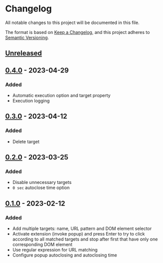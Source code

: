 # Changelog

All notable changes to this project will be documented in this file.

The format is based on [Keep a Changelog](https://keepachangelog.com/en/1.0.0/),
and this project adheres to [Semantic Versioning](https://semver.org/spec/v2.0.0.html).

## [Unreleased]

## [0.4.0] - 2023-04-29

### Added

- Automatic execution option and target property
- Execution logging

## [0.3.0] - 2023-04-12

### Added

- Delete target

## [0.2.0] - 2023-03-25

### Added

- Disable unnecessary targets
- `0 sec` autoclose time option

## [0.1.0] - 2023-02-12

### Added

- Add multiple targets: name, URL pattern and DOM element selector
- Activate extension (invoke popup) and press Enter to try to click according to all matched targets and stop after first that have only one corresponding DOM element
- Use regular expression for URL matching
- Configure popup autoclosing and autoclosing time

[Unreleased]: https://github.com/vikian050194/click/compare/v0.4.0...HEAD
[0.4.0]: https://github.com/vikian050194/click/compare/v0.3.0...v0.4.0
[0.3.0]: https://github.com/vikian050194/click/compare/v0.2.0...v0.3.0
[0.2.0]: https://github.com/vikian050194/click/compare/v0.1.0...v0.2.0
[0.1.0]: https://github.com/vikian050194/click/releases/tag/v0.1.0
